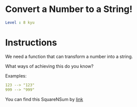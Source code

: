 # Convert a Number to a String!

```yaml
Level : 8 kyu
```



# Instructions
We need a function that can transform a number into a string.

What ways of achieving this do you know?

Examples:
```yaml
123 --> "123"
999 --> "999"
```

You can find this SquareNSum by [link](https://www.codewars.com/kata/5265326f5fda8eb1160004c8/train/scala)
